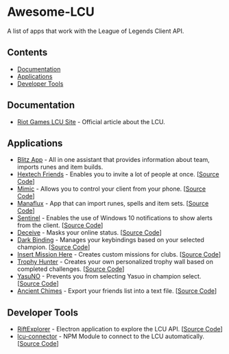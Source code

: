 # Awesome-LCU

A list of apps that work with the League of Legends Client API.


## Contents

* [Documentation](#documentation)
* [Applications](#applications)
* [Developer Tools](#developer-tools)

## Documentation

* [Riot Games LCU Site](https://developer.riotgames.com/league-client-apis.html) - Official article about the LCU.

## Applications

* [Blitz App](https://blitz.gg/) - All in one assistant that provides information about team, imports runes and item builds.
* [Hextech Friends](https://hextechfriends.github.io/) - Enables you to invite a lot of people at once. [[Source Code](https://github.com/Soundofdarkness/HextechFriends)]
* [Mimic](http://mimic.molenzwiebel.xyz/) - Allows you to control your client from your phone. [[Source Code](https://github.com/molenzwiebel/mimic)]
* [Manaflux](https://ryzzzen.github.io/manaflux/) - App that can import runes, spells and item sets. [[Source Code](https://github.com/Ryzzzen/manaflux)]
* [Sentinel](https://github.com/molenzwiebel/Sentinel) - Enables the use of Windows 10 notifications to show alerts from the client. [[Source Code](https://github.com/molenzwiebel/Sentinel)]
* [Deceive](https://github.com/molenzwiebel/Deceive) - Masks your online status. [[Source Code](https://github.com/molenzwiebel/Deceive)]
* [Dark Binding](https://github.com/s-coimbra21/dark-binding-gui) - Manages your keybindings based on your selected champion. [[Source Code](https://github.com/s-coimbra21/dark-binding-gui)]
* [Insert Mission Here](https://github.com/Earleking/2018-Riot-API-Challenge) - Creates custom missions for clubs. [[Source Code](https://github.com/Earleking/2018-Riot-API-Challenge)]
* [Trophy Hunter](https://github.com/TiFu/riot-api-challenge-2018) - Creates your own personalized trophy wall based on completed challenges. [[Source Code](https://github.com/TiFu/riot-api-challenge-2018)]
* [YasuNO](https://github.com/pseudonym117/YasuNO) - Prevents you from selecting Yasuo in champion select. [[Source Code](https://github.com/pseudonym117/YasuNO)]
* [Ancient Chimes](https://github.com/ulgg/ancient-chimes) - Export your friends list into a text file. [[Source Code](https://github.com/ulgg/ancient-chimes)]

## Developer Tools

* [RiftExplorer](https://github.com/Pupix/rift-explorer) - Electron application to explore the LCU API. [[Source Code](https://github.com/Pupix/rift-explorer)]
* [lcu-connector](https://github.com/Pupix/lcu-connector) - NPM Module to connect to the LCU automatically. [[Source Code](https://github.com/Pupix/lcu-connector)]
